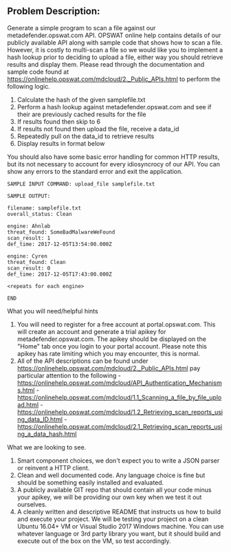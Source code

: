 ## Problem Description: 

Generate a simple program to scan a file against our metadefender.opswat.com API. OPSWAT online help contains details of our publicly available API along with sample code that shows how to scan a file. However, it is costly to multi-scan a file so we would like you to implement a hash lookup prior to deciding to upload a file, either way you should retrieve results and display them. Please read through the documentation and sample code found at https://onlinehelp.opswat.com/mdcloud/2._Public_APIs.html to perform the following logic.

1. Calculate the hash of the given samplefile.txt
2. Perform a hash lookup against metadefender.opswat.com and see if their are previously cached results for the file
3. If results found then skip to 6
4. If results not found then upload the file, receive a data_id
5. Repeatedly pull on the data_id to retrieve results
6. Display results in format below

You should also have some basic error handling for common HTTP results, but its not necessary to account for every idiosyncrocy of our API. You can show any errors to the standard error and exit the application.

```
SAMPLE INPUT COMMAND: upload_file samplefile.txt

SAMPLE OUTPUT:

filename: samplefile.txt
overall_status: Clean

engine: Ahnlab
threat_found: SomeBadMalwareWeFound
scan_result: 1
def_time: 2017-12-05T13:54:00.000Z

engine: Cyren
threat_found: Clean
scan_result: 0
def_time: 2017-12-05T17:43:00.000Z

<repeats for each engine>

END
```

What you will need/helpful hints
1. You will need to register for a free account at portal.opswat.com. This will create an account and generate
a trial apikey for metadefender.opswat.com. The apikey should be displayed on the "Home" tab once you login
to your portal account. Please note this apikey has rate limiting which you may encounter, this is normal.
2. All of the API descriptions can be found under https://onlinehelp.opswat.com/mdcloud/2._Public_APIs.html
pay particular attention to the following
-https://onlinehelp.opswat.com/mdcloud/API_Authentication_Mechanisms.html
-https://onlinehelp.opswat.com/mdcloud/1.1_Scanning_a_file_by_file_upload.html
-https://onlinehelp.opswat.com/mdcloud/1.2_Retrieving_scan_reports_using_data_ID.html
-https://onlinehelp.opswat.com/mdcloud/2.1_Retrieving_scan_reports_using_a_data_hash.html

What we are looking to see.
1. Smart component choices, we don't expect you to write a JSON parser or reinvent a HTTP client. 
2. Clean and well documented code. Any language choice is fine but should be something easily installed and evaluated. 
3. A publicly available GIT repo that should contain all your code minus your apikey, we will be providing
our own key when we test it out ourselves.
4. A cleanly written and descriptive README that instructs us how to build and execute your project. We will
be testing your project on a clean Ubuntu 16.04+ VM or Visual Studio 2017 Windows machine. You can use whatever language or 3rd party library you want, but it should build and execute out of the box on the VM, so test accordingly. 
